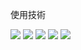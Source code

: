 使用技術
<p style="display: inline">
  <img src="https://img.shields.io/badge/-Python-F2C63C.svg?logo=python&style=for-the-badge">
  <img src="https://img.shields.io/badge/-Django-092E20.svg?logo=django&style=for-the-badge">
  <img src="https://img.shields.io/badge/-Postgresql-336791.svg?logo=postgresql&style=for-the-badge">
  <img src="https://img.shields.io/badge/-Ubuntu-E95420.svg?logo=ubuntu&style=for-the-badge">
  <img src="https://img.shields.io/badge/-Amazon%20EC2-232F3E.svg?logo=amazon-ec2&style=for-the-badge">
  
</p>
